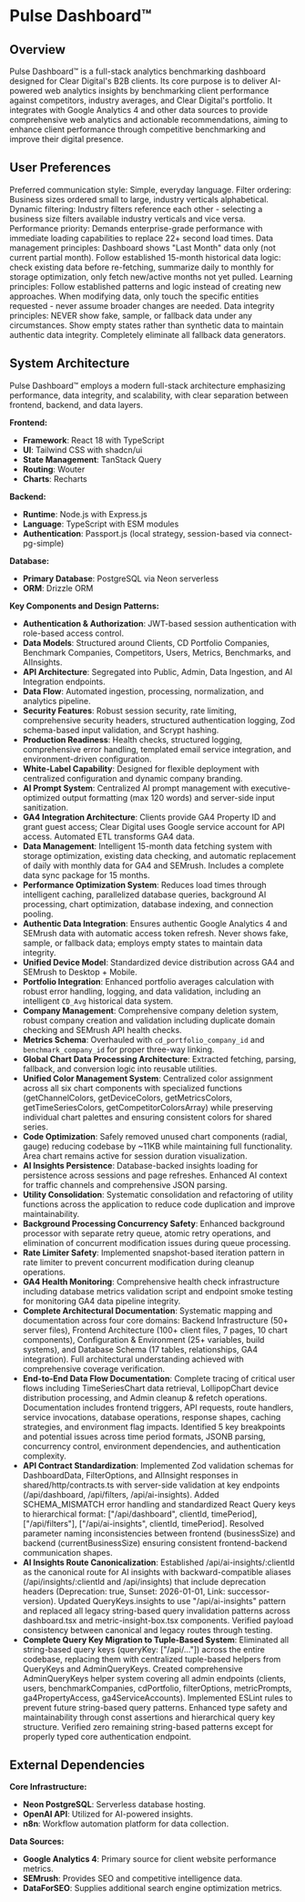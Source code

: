 # Pulse Dashboard™

## Overview
Pulse Dashboard™ is a full-stack analytics benchmarking dashboard designed for Clear Digital's B2B clients. Its core purpose is to deliver AI-powered web analytics insights by benchmarking client performance against competitors, industry averages, and Clear Digital's portfolio. It integrates with Google Analytics 4 and other data sources to provide comprehensive web analytics and actionable recommendations, aiming to enhance client performance through competitive benchmarking and improve their digital presence.

## User Preferences
Preferred communication style: Simple, everyday language.
Filter ordering: Business sizes ordered small to large, industry verticals alphabetical.
Dynamic filtering: Industry filters reference each other - selecting a business size filters available industry verticals and vice versa.
Performance priority: Demands enterprise-grade performance with immediate loading capabilities to replace 22+ second load times.
Data management principles: Dashboard shows "Last Month" data only (not current partial month). Follow established 15-month historical data logic: check existing data before re-fetching, summarize daily to monthly for storage optimization, only fetch new/active months not yet pulled.
Learning principles: Follow established patterns and logic instead of creating new approaches. When modifying data, only touch the specific entities requested - never assume broader changes are needed.
Data integrity principles: NEVER show fake, sample, or fallback data under any circumstances. Show empty states rather than synthetic data to maintain authentic data integrity. Completely eliminate all fallback data generators.

## System Architecture
Pulse Dashboard™ employs a modern full-stack architecture emphasizing performance, data integrity, and scalability, with clear separation between frontend, backend, and data layers.

**Frontend:**
- **Framework**: React 18 with TypeScript
- **UI**: Tailwind CSS with shadcn/ui
- **State Management**: TanStack Query
- **Routing**: Wouter
- **Charts**: Recharts

**Backend:**
- **Runtime**: Node.js with Express.js
- **Language**: TypeScript with ESM modules
- **Authentication**: Passport.js (local strategy, session-based via connect-pg-simple)

**Database:**
- **Primary Database**: PostgreSQL via Neon serverless
- **ORM**: Drizzle ORM

**Key Components and Design Patterns:**
- **Authentication & Authorization**: JWT-based session authentication with role-based access control.
- **Data Models**: Structured around Clients, CD Portfolio Companies, Benchmark Companies, Competitors, Users, Metrics, Benchmarks, and AIInsights.
- **API Architecture**: Segregated into Public, Admin, Data Ingestion, and AI Integration endpoints.
- **Data Flow**: Automated ingestion, processing, normalization, and analytics pipeline.
- **Security Features**: Robust session security, rate limiting, comprehensive security headers, structured authentication logging, Zod schema-based input validation, and Scrypt hashing.
- **Production Readiness**: Health checks, structured logging, comprehensive error handling, templated email service integration, and environment-driven configuration.
- **White-Label Capability**: Designed for flexible deployment with centralized configuration and dynamic company branding.
- **AI Prompt System**: Centralized AI prompt management with executive-optimized output formatting (max 120 words) and server-side input sanitization.
- **GA4 Integration Architecture**: Clients provide GA4 Property ID and grant guest access; Clear Digital uses Google service account for API access. Automated ETL transforms GA4 data.
- **Data Management**: Intelligent 15-month data fetching system with storage optimization, existing data checking, and automatic replacement of daily with monthly data for GA4 and SEMrush. Includes a complete data sync package for 15 months.
- **Performance Optimization System**: Reduces load times through intelligent caching, parallelized database queries, background AI processing, chart optimization, database indexing, and connection pooling.
- **Authentic Data Integration**: Ensures authentic Google Analytics 4 and SEMrush data with automatic access token refresh. Never shows fake, sample, or fallback data; employs empty states to maintain data integrity.
- **Unified Device Model**: Standardized device distribution across GA4 and SEMrush to Desktop + Mobile.
- **Portfolio Integration**: Enhanced portfolio averages calculation with robust error handling, logging, and data validation, including an intelligent `CD_Avg` historical data system.
- **Company Management**: Comprehensive company deletion system, robust company creation and validation including duplicate domain checking and SEMrush API health checks.
- **Metrics Schema**: Overhauled with `cd_portfolio_company_id` and `benchmark_company_id` for proper three-way linking.
- **Global Chart Data Processing Architecture**: Extracted fetching, parsing, fallback, and conversion logic into reusable utilities.
- **Unified Color Management System**: Centralized color assignment across all six chart components with specialized functions (getChannelColors, getDeviceColors, getMetricsColors, getTimeSeriesColors, getCompetitorColorsArray) while preserving individual chart palettes and ensuring consistent colors for shared series.
- **Code Optimization**: Safely removed unused chart components (radial, gauge) reducing codebase by ~11KB while maintaining full functionality. Area chart remains active for session duration visualization.
- **AI Insights Persistence**: Database-backed insights loading for persistence across sessions and page refreshes. Enhanced AI context for traffic channels and comprehensive JSON parsing.
- **Utility Consolidation**: Systematic consolidation and refactoring of utility functions across the application to reduce code duplication and improve maintainability.
- **Background Processing Concurrency Safety**: Enhanced background processor with separate retry queue, atomic retry operations, and elimination of concurrent modification issues during queue processing.
- **Rate Limiter Safety**: Implemented snapshot-based iteration pattern in rate limiter to prevent concurrent modification during cleanup operations.
- **GA4 Health Monitoring**: Comprehensive health check infrastructure including database metrics validation script and endpoint smoke testing for monitoring GA4 data pipeline integrity.
- **Complete Architectural Documentation**: Systematic mapping and documentation across four core domains: Backend Infrastructure (50+ server files), Frontend Architecture (100+ client files, 7 pages, 10 chart components), Configuration & Environment (25+ variables, build systems), and Database Schema (17 tables, relationships, GA4 integration). Full architectural understanding achieved with comprehensive coverage verification.
- **End-to-End Data Flow Documentation**: Complete tracing of critical user flows including TimeSeriesChart data retrieval, LollipopChart device distribution processing, and Admin cleanup & refetch operations. Documentation includes frontend triggers, API requests, route handlers, service invocations, database operations, response shapes, caching strategies, and environment flag impacts. Identified 5 key breakpoints and potential issues across time period formats, JSONB parsing, concurrency control, environment dependencies, and authentication complexity.
- **API Contract Standardization**: Implemented Zod validation schemas for DashboardData, FilterOptions, and AIInsight responses in shared/http/contracts.ts with server-side validation at key endpoints (/api/dashboard, /api/filters, /api/ai-insights). Added SCHEMA_MISMATCH error handling and standardized React Query keys to hierarchical format: ["/api/dashboard", clientId, timePeriod], ["/api/filters"], ["/api/ai-insights", clientId, timePeriod]. Resolved parameter naming inconsistencies between frontend (businessSize) and backend (currentBusinessSize) ensuring consistent frontend-backend communication shapes.
- **AI Insights Route Canonicalization**: Established /api/ai-insights/:clientId as the canonical route for AI insights with backward-compatible aliases (/api/insights/:clientId and /api/insights) that include deprecation headers (Deprecation: true, Sunset: 2026-01-01, Link: successor-version). Updated QueryKeys.insights to use "/api/ai-insights" pattern and replaced all legacy string-based query invalidation patterns across dashboard.tsx and metric-insight-box.tsx components. Verified payload consistency between canonical and legacy routes through testing.
- **Complete Query Key Migration to Tuple-Based System**: Eliminated all string-based query keys (queryKey: ["/api/..."]) across the entire codebase, replacing them with centralized tuple-based helpers from QueryKeys and AdminQueryKeys. Created comprehensive AdminQueryKeys helper system covering all admin endpoints (clients, users, benchmarkCompanies, cdPortfolio, filterOptions, metricPrompts, ga4PropertyAccess, ga4ServiceAccounts). Implemented ESLint rules to prevent future string-based query patterns. Enhanced type safety and maintainability through const assertions and hierarchical query key structure. Verified zero remaining string-based patterns except for properly typed core authentication endpoint.

## External Dependencies
**Core Infrastructure:**
- **Neon PostgreSQL**: Serverless database hosting.
- **OpenAI API**: Utilized for AI-powered insights.
- **n8n**: Workflow automation platform for data collection.

**Data Sources:**
- **Google Analytics 4**: Primary source for client website performance metrics.
- **SEMrush**: Provides SEO and competitive intelligence data.
- **DataForSEO**: Supplies additional search engine optimization metrics.